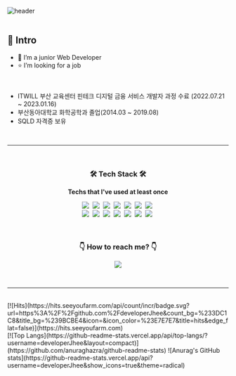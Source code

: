 ![header](https://capsule-render.vercel.app/api?type=soft&color=auto&height=150&section=header&text=Kim%20Jihee&fontSize=70&animation=twinkling)
<br>
<br>
## 📌 Intro
- 🌱 I’m a junior Web Developer
- ⭐ I’m looking for a job
<br>

- ITWILL 부산 교육센터 핀테크 디지털 금융 서비스 개발자 과정 수료
  (2022.07.21 ~ 2023.01.16)
- 부산동아대학교 화학공학과 졸업(2014.03 ~ 2019.08)
- SQLD 자격증 보유
<br>

<hr>

<br>
<h3 align="center">🛠 Tech Stack 🛠</h3>
<p align="center"><b> Techs that I've used at least once </b></p>

<p align="center"> 
  <img src="https://img.shields.io/badge/-Java-344CB7?style=flat-plastic&logo=Java&logoColor=white"/>&nbsp 
  <img src="https://img.shields.io/badge/Eclipse IDE-2C2255?style=flat-plastic&logo=Eclipse IDE&logoColor=white"/>&nbsp 
  <img src="https://img.shields.io/badge/-Spring Framework-6DB33F?style=flat-plastic&logo=Spring&logoColor=white"/>&nbsp 
  <img src="https://img.shields.io/badge/-MyBatis-191A1B?style=flat-plastic&logo=MyBatis&logoColor=white"/>&nbsp 
  <img src="https://img.shields.io/badge/-JavaScript-F7DF1E?style=flat-plastic&logo=JavaScript&logoColor=white"/>&nbsp 
  <img src="https://img.shields.io/badge/-jQuery-0769AD?style=flat-plastic&logo=jQuery&logoColor=white"/>&nbsp 
  <img src="https://img.shields.io/badge/-AJAX-37D1CB?style=flat-plastic&logo=AJAX&logoColor=white"/>&nbsp 
      <br>
  <img src="https://img.shields.io/badge/-MySQL-4479A1?style=flat-plastic&logo=MySQL&logoColor=white"/>&nbsp
  <img src="https://img.shields.io/badge/-Oracle-F80000?style=flat-plastic&logo=Oracle&logoColor=white"/>&nbsp
  <img src="https://img.shields.io/badge/-CSS-F59C54?style=flat-plastic&logo=CSS3&logoColor=white"/>&nbsp 
  <img src="https://img.shields.io/badge/-HTML-E34F26?style=flat-plastic&logo=HTML5&logoColor=white"/>&nbsp
  <img src="https://img.shields.io/badge/-ApachetTomcat9.0-D22128?style=flat-plastic&logo=Apache&logoColor=white"/>&nbsp 
  <img src="https://img.shields.io/badge/Slack-4A154B?style=flat-plastic&logo=Slack&logoColor=white"/>&nbsp 
  <img src="https://img.shields.io/badge/GitHub-181717?style=flat-plastic&logo=GitHub&logoColor=white"/>&nbsp 
</p>
<br>
<h3 align="center">👇 How to reach me? 👇</h3>
<p align="center">
  <a href="mailto:0zhee0@gmail.com"><img src="https://img.shields.io/badge/Gmail-d14836?style=flat-square&logo=Gmail&logoColor=white&link=viliketh1s98@naver.com"/></a>
</p>
<br>

<hr>
<br>
[![Hits](https://hits.seeyoufarm.com/api/count/incr/badge.svg?url=https%3A%2F%2Fgithub.com%2FdeveloperJhee&count_bg=%233DC1C8&title_bg=%239BCBE4&icon=&icon_color=%23E7E7E7&title=hits&edge_flat=false)](https://hits.seeyoufarm.com)
<br>
[![Top Langs](https://github-readme-stats.vercel.app/api/top-langs/?username=developerJhee&layout=compact)](https://github.com/anuraghazra/github-readme-stats)
![Anurag's GitHub stats](https://github-readme-stats.vercel.app/api?username=developerJhee&show_icons=true&theme=radical)

